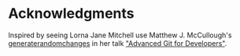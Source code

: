 # Acknowledgments

Inspired by seeing Lorna Jane Mitchell use Matthew J. McCullough's [generaterandomchanges](https://github.com/matthewmccullough/scripts/blob/master/generaterandomchanges) in her talk ["Advanced Git for Developers"](https://www.youtube.com/watch?v=duqBHik7nRo).
